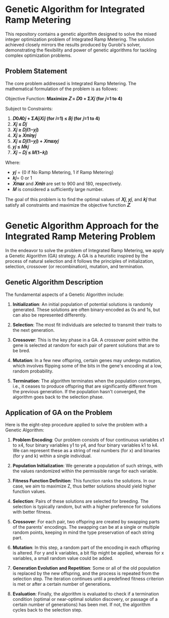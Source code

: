 # Genetic Algorithm for Integrated Ramp Metering

This repository contains a genetic algorithm designed to solve the mixed integer optimization problem of Integrated Ramp Metering. The solution achieved closely mirrors the results produced by Gurobi's solver, demonstrating the flexibility and power of genetic algorithms for tackling complex optimization problems.

## Problem Statement

The core problem addressed is Integrated Ramp Metering. The mathematical formulation of the problem is as follows:

Objective Function:
**Maximize 𝑍 = 𝐷0 + Σ𝑋𝑗 (for 𝑗=1 to 4)**

Subject to Constraints:
1. **𝐷0𝐴0𝑗 + Σ𝐴𝑖𝑗𝑋𝑖𝑗 (for 𝑖=1) ≤ 𝐵𝑗 (for 𝑗=1 to 4)**
2. **𝑋𝑗 ≤ 𝐷𝑗**
3. **𝑋𝑗 ≥ 𝐷𝑗(1−𝑦𝑗)**
4. **𝑋𝑗 ≥ 𝑋𝑚𝑖𝑛𝑦𝑗**
5. **𝑋𝑗 ≤ 𝐷𝑗(1−𝑦𝑗) + 𝑋𝑚𝑎𝑥𝑦𝑗**
6. **𝑦𝑗 ≤ 𝑀𝑘𝑗**
7. **𝑋𝑗 − 𝐷𝑗 ≤ 𝑀(1−𝑘𝑗)**

Where:
* **𝑦𝑗** = {0 if No Ramp Metering, 1 if Ramp Metering}
* **𝑘𝑗**= 0 or 1
* **𝑋𝑚𝑎𝑥** and **𝑋𝑚𝑖𝑛** are set to 900 and 180, respectively.
* **𝑀** is considered a sufficiently large number. 

The goal of this problem is to find the optimal values of **𝑋𝑗**, **𝑦𝑗**, and **𝑘𝑗** that satisfy all constraints and maximize the objective function **𝑍**.

# Genetic Algorithm Approach for the Integrated Ramp Metering Problem

In the endeavor to solve the problem of Integrated Ramp Metering, we apply a Genetic Algorithm (GA) strategy. A GA is a heuristic inspired by the process of natural selection and it follows the principles of initialization, selection, crossover (or recombination), mutation, and termination. 

## Genetic Algorithm Description

The fundamental aspects of a Genetic Algorithm include:

1. **Initialization**: An initial population of potential solutions is randomly generated. These solutions are often binary-encoded as 0s and 1s, but can also be represented differently.

2. **Selection**: The most fit individuals are selected to transmit their traits to the next generation.

3. **Crossover**: This is the key phase in a GA. A crossover point within the gene is selected at random for each pair of parent solutions that are to be bred.

4. **Mutation**: In a few new offspring, certain genes may undergo mutation, which involves flipping some of the bits in the gene's encoding at a low, random probability.

5. **Termination**: The algorithm terminates when the population converges, i.e., it ceases to produce offspring that are significantly different from the previous generation. If the population hasn't converged, the algorithm goes back to the selection phase.

## Application of GA on the Problem

Here is the eight-step procedure applied to solve the problem with a Genetic Algorithm:

1. **Problem Encoding**: Our problem consists of four continuous variables x1 to x4, four binary variables y1 to y4, and four binary variables k1 to k4. We can represent these as a string of real numbers (for x) and binaries (for y and k) within a single individual.

2. **Population Initialization**: We generate a population of such strings, with the values randomized within the permissible range for each variable.

3. **Fitness Function Definition**: This function ranks the solutions. In our case, we aim to maximize Z, thus better solutions should yield higher function values.

4. **Selection**: Pairs of these solutions are selected for breeding. The selection is typically random, but with a higher preference for solutions with better fitness.

5. **Crossover**: For each pair, two offspring are created by swapping parts of the parents' encodings. The swapping can be at a single or multiple random points, keeping in mind the type preservation of each string part.

6. **Mutation**: In this step, a random part of the encoding in each offspring is altered. For y and k variables, a bit flip might be applied, whereas for x variables, a small random value could be added.

7. **Generation Evolution and Repetition**: Some or all of the old population is replaced by the new offspring, and the process is repeated from the selection step. The iteration continues until a predefined fitness criterion is met or after a certain number of generations.

8. **Evaluation**: Finally, the algorithm is evaluated to check if a termination condition (optimal or near-optimal solution discovery, or passage of a certain number of generations) has been met. If not, the algorithm cycles back to the selection step.
